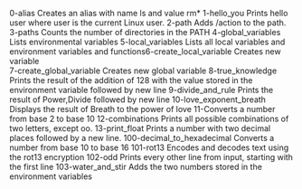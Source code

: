 0-alias Creates an alias with name ls and value rm*
1-hello_you Prints hello user where user is the current Linux user.
2-path Adds /action to the path.
3-paths Counts the number of directories in the PATH
4-global_variables Lists environmental variables
5-local_variables Lists all local variables and environment variables and functions6-create_local_variable Creates new variable  
7-create_global_variable Creates new global variable
8-true_knowledge Prints the result of the addition of 128 with the value stored in the environment variable followed by new line
9-divide_and_rule Prints the result of Power,Divide followed by new line 
10-love_exponent_breath Displays the result of Breath to the power of love
11-Converts a number from base 2 to base 10
12-combinations Prints all possible combinations of two letters, except oo.
13-print_float Prints a number with two decimal places followed by a new line.
100-decimal_to_hexadecimal Converts a number from base 10 to base 16 
101-rot13 Encodes and decodes text using the rot13 encryption
102-odd Prints every other line from input, starting with the first line
103-water_and_stir Adds the two numbers stored in the environment variables
